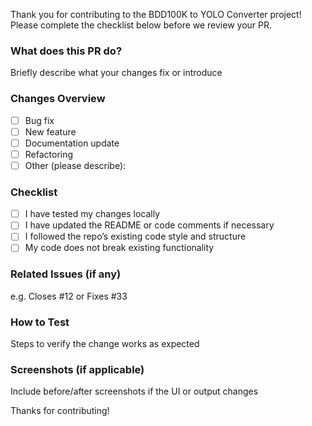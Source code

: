 Thank you for contributing to the BDD100K to YOLO Converter project!
Please complete the checklist below before we review your PR.

### What does this PR do?

Briefly describe what your changes fix or introduce

### Changes Overview

- [ ] Bug fix
- [ ] New feature
- [ ] Documentation update
- [ ] Refactoring
- [ ] Other (please describe):

### Checklist

- [ ] I have tested my changes locally
- [ ] I have updated the README or code comments if necessary
- [ ] I followed the repo’s existing code style and structure
- [ ] My code does not break existing functionality

### Related Issues (if any)

e.g. Closes #12 or Fixes #33

### How to Test

Steps to verify the change works as expected

### Screenshots (if applicable)

Include before/after screenshots if the UI or output changes

Thanks for contributing!